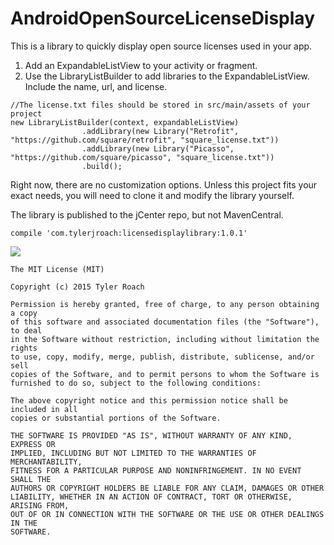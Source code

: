 # AndroidOpenSourceLicenseDisplay

This is a library to quickly display open source licenses used in your app.

1. Add an ExpandableListView to your activity or fragment.
2. Use the LibraryListBuilder to add libraries to the ExpandableListView. Include the name, url, and license.

```
//The license.txt files should be stored in src/main/assets of your project
new LibraryListBuilder(context, expandableListView)
                .addLibrary(new Library("Retrofit", "https://github.com/square/retrofit", "square_license.txt"))
                .addLibrary(new Library("Picasso", "https://github.com/square/picasso", "square_license.txt"))
                .build();
```

Right now, there are no customization options. Unless this project fits your exact needs, you will need to clone it and modify the library yourself.

The library is published to the jCenter repo, but not MavenCentral.
```
compile 'com.tylerjroach:licensedisplaylibrary:1.0.1'
```

![](https://www.dropbox.com/s/grnic5tw68wna7c/licensedisplay.png?dl=1)

```
The MIT License (MIT)

Copyright (c) 2015 Tyler Roach

Permission is hereby granted, free of charge, to any person obtaining a copy
of this software and associated documentation files (the "Software"), to deal
in the Software without restriction, including without limitation the rights
to use, copy, modify, merge, publish, distribute, sublicense, and/or sell
copies of the Software, and to permit persons to whom the Software is
furnished to do so, subject to the following conditions:

The above copyright notice and this permission notice shall be included in all
copies or substantial portions of the Software.

THE SOFTWARE IS PROVIDED "AS IS", WITHOUT WARRANTY OF ANY KIND, EXPRESS OR
IMPLIED, INCLUDING BUT NOT LIMITED TO THE WARRANTIES OF MERCHANTABILITY,
FITNESS FOR A PARTICULAR PURPOSE AND NONINFRINGEMENT. IN NO EVENT SHALL THE
AUTHORS OR COPYRIGHT HOLDERS BE LIABLE FOR ANY CLAIM, DAMAGES OR OTHER
LIABILITY, WHETHER IN AN ACTION OF CONTRACT, TORT OR OTHERWISE, ARISING FROM,
OUT OF OR IN CONNECTION WITH THE SOFTWARE OR THE USE OR OTHER DEALINGS IN THE
SOFTWARE.
```
